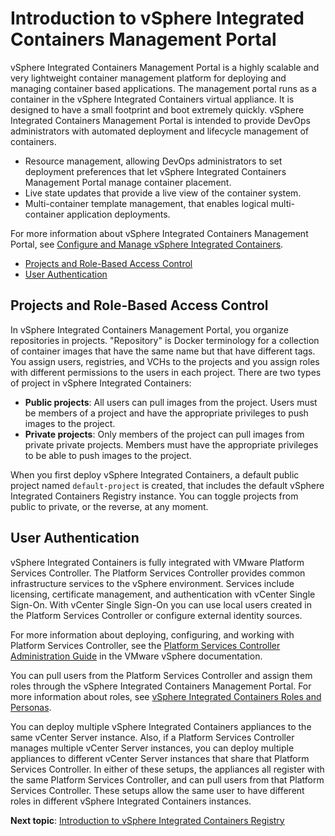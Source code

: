 # Introduction to vSphere Integrated Containers Management Portal

vSphere Integrated Containers Management Portal is a highly scalable and very lightweight container management platform for deploying and managing container based applications. The management portal runs as a container in the vSphere Integrated Containers virtual appliance. It is designed to have a small footprint and boot extremely quickly. vSphere Integrated Containers Management Portal is intended to provide DevOps administrators with automated deployment and lifecycle management of containers.

- Resource management, allowing DevOps administrators to set deployment preferences that let vSphere Integrated Containers Management Portal manage container placement.
- Live state updates that provide a live view of the container system.
- Multi-container template management, that enables logical multi-container application deployments.

For more information about vSphere Integrated Containers Management Portal, see [Configure and Manage vSphere Integrated Containers](../vic_cloud_admin/).

- [Projects and Role-Based Access Control](#projects)
- [User Authentication](#authentication)

## Projects and Role-Based Access Control <a id="projects"></a>

In vSphere Integrated Containers Management Portal, you organize repositories in projects. "Repository" is Docker terminology for a collection of container images that have the same name but that have different tags. You assign users, registries, and VCHs to the projects and you assign roles with different permissions to the users in each project. There are two types of project in vSphere Integrated Containers:  

  - **Public projects**: All users can pull images from the project. Users must be members of a project and have the appropriate privileges to push images to the project.
  - **Private projects**: Only members of the project can pull images from private private projects. Members must have the appropriate privileges to be able to push images to the project.

When you first deploy vSphere Integrated Containers, a default public project named `default-project` is created, that includes the default vSphere Integrated Containers Registry instance. You can toggle projects from public to private, or the reverse, at any moment.


## User Authentication <a id="authentication"></a>

vSphere Integrated Containers is fully integrated with VMware Platform Services Controller. The Platform Services Controller provides common infrastructure services to the vSphere environment. Services include licensing, certificate management, and authentication with vCenter Single Sign-On. With vCenter Single Sign-On you can use local users created in the Platform Services Controller or configure external identity sources. 

For more information about deploying, configuring, and working with Platform Services Controller, see the [Platform Services Controller Administration Guide](https://docs.vmware.com/en/VMware-vSphere/6.5/com.vmware.psc.doc/GUID-9451A5B4-5747-42C1-8A82-83AFCC1F2861.html) in the VMware vSphere documentation.

You can pull users from the Platform Services Controller and assign them roles through the vSphere Integrated Containers Management Portal. For more information about roles, see [vSphere Integrated Containers Roles and Personas](roles_and_personas.md).

You can deploy multiple vSphere Integrated Containers appliances to the same vCenter Server instance. Also, if a Platform Services Controller manages multiple vCenter Server instances, you can deploy multiple appliances to different vCenter Server instances that share that Platform Services Controller. In either of these setups, the appliances all register with the same Platform Services Controller, and can pull users from that Platform Services Controller. These setups allow the same user to have different roles in different vSphere Integrated Containers instances.

**Next topic**: [Introduction to vSphere Integrated Containers Registry](intro_to_vic_registry.md)